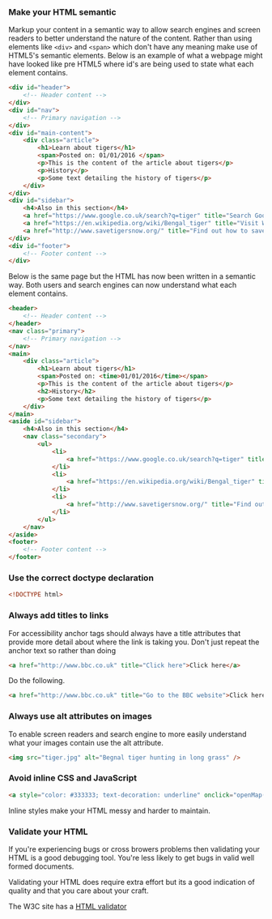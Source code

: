 ### Make your HTML semantic

Markup your content in a semantic way to allow search engines and screen readers to better understand the nature of the content.  Rather than using elements like `<div>` and `<span>` which don't have any meaning make use of HTML5's semantic elements.  Below is an example of what a webpage might have looked like pre HTML5 where id's are being used to state what each element contains.

```html
<div id="header">
	<!-- Header content -->
</div>
<div id="nav">
	<!-- Primary navigation -->
</div>
<div id="main-content">
	<div class="article">
		<h1>Learn about tigers</h1>
		<span>Posted on: 01/01/2016 </span>
		<p>This is the content of the article about tigers</p>
		<p>History</p>
		<p>Some text detailing the history of tigers</p>
	</div>
</div>
<div id="sidebar">
	<h4>Also in this section</h4>
	<a href="https://www.google.co.uk/search?q=tiger" title="Search Google for tigers">Tigers</a>
	<a href="https://en.wikipedia.org/wiki/Bengal_tiger" title="Visit Wikipedia to find out more about the Bengal tiger">Bengal tiger</a>
	<a href="http://www.savetigersnow.org/" title="Find out how to save tigers from extinction">Save tigers now</a>
</div>
<div id="footer">
	<!-- Footer content -->
</div>
```
Below is the same page but the HTML has now been written in a semantic way.  Both users and search engines can now understand what each element contains.


```html
<header>
	<!-- Header content -->
</header>
<nav class="primary">
	<!-- Primary navigation -->
</nav>
<main>
	<div class="article">
		<h1>Learn about tigers</h1>
		<span>Posted on: <time>01/01/2016</time></span>
		<p>This is the content of the article about tigers</p>
		<h2>History</h2>
		<p>Some text detailing the history of tigers</p>
	</div>
</main>
<aside id="sidebar">
	<h4>Also in this section</h4>
	<nav class="secondary">
		<ul>
			<li>
				<a href="https://www.google.co.uk/search?q=tiger" title="Search Google for tigers">Tigers</a>
			</li>
			<li>
				<a href="https://en.wikipedia.org/wiki/Bengal_tiger" title="Visit Wikipedia to find out more about the Bengal tiger">Bengal tiger</a>
			</li>
			<li>
				<a href="http://www.savetigersnow.org/" title="Find out how to save tigers from extinction">Save tigers now</a>
			</li>
		</ul>
	</nav>
</aside>
<footer>
	<!-- Footer content -->
</footer>
```

### Use the correct doctype declaration

````html
<!DOCTYPE html>
````

### Always add titles to links

For accessibility anchor tags should always have a title attributes that provide more detail about where the link is taking you.  Don't just repeat the anchor text so rather than doing

````html
<a href="http://www.bbc.co.uk" title="Click here">Click here</a>
````

Do the following.

````html
<a href="http://www.bbc.co.uk" title="Go to the BBC website">Click here</a>
````

### Always use alt attributes on images

To enable screen readers and search engine to more easily understand what your images contain use the alt attribute.  

````html
<img src="tiger.jpg" alt="Begnal tiger hunting in long grass" />
````

### Avoid inline CSS and JavaScript

````html
<a style="color: #333333; text-decoration: underline" onclick="openMap()">Contact us</a>
````

Inline styles make your HTML messy and harder to maintain.  

### Validate your HTML

If you're experiencing bugs or cross browers problems then validating your HTML is a good debugging tool.  You're less likely to get bugs in valid well formed documents.

Validating your HTML does require extra effort but its a good indication of quality and that you care about your craft.  

The W3C site has a [HTML validator](https://validator.w3.org/)